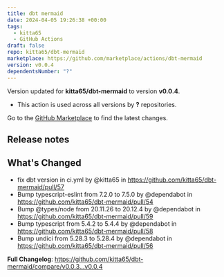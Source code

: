 ```yaml
---
title: dbt mermaid
date: 2024-04-05 19:26:38 +00:00
tags:
  - kitta65
  - GitHub Actions
draft: false
repo: kitta65/dbt-mermaid
marketplace: https://github.com/marketplace/actions/dbt-mermaid
version: v0.0.4
dependentsNumber: "?"
---
```



Version updated for **kitta65/dbt-mermaid** to version **v0.0.4**.
- This action is used across all versions by **?** repositories.

Go to the [GitHub Marketplace](https://github.com/marketplace/actions/dbt-mermaid) to find the latest changes.

## Release notes

## What's Changed
* fix dbt version in ci.yml by @kitta65 in https://github.com/kitta65/dbt-mermaid/pull/57
* Bump typescript-eslint from 7.2.0 to 7.5.0 by @dependabot in https://github.com/kitta65/dbt-mermaid/pull/54
* Bump @types/node from 20.11.26 to 20.12.4 by @dependabot in https://github.com/kitta65/dbt-mermaid/pull/59
* Bump typescript from 5.4.2 to 5.4.4 by @dependabot in https://github.com/kitta65/dbt-mermaid/pull/58
* Bump undici from 5.28.3 to 5.28.4 by @dependabot in https://github.com/kitta65/dbt-mermaid/pull/56


**Full Changelog**: https://github.com/kitta65/dbt-mermaid/compare/v0.0.3...v0.0.4
